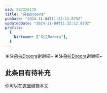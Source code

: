 ```yaml
---
mid: 587226178
title: "朵拉Dooora"
pubDate: "2024-11-04T11:22:12.879Z"
updatedDate: "2024-11-04T11:22:12.879Z"
profile:
  {
    Nickname: ["朵拉Dooora"],
  }
---
```


关注[朵拉Dooora](https://space.bilibili.com/587226178)谢谢喵~ 关注[朵拉Dooora](https://space.bilibili.com/587226178)谢谢喵~

## 此条目有待补充
你可以在[这里](https://github.com/Yuhanawa/VTuber.ICU-Content/edit/master/v/朵拉Dooora/index.md)编辑本文

